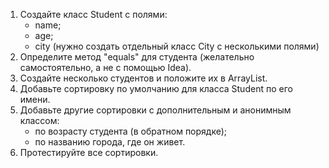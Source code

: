 1. Создайте класс Student с полями:
      - name;
      - age;
      - city (нужно создать отдельный класс City с несколькими полями)
2. Определите метод "equals" для студента (желательно самостоятельно, а не с помощью Idea).
3. Создайте несколько студентов и положите их в ArrayList.
4. Добавьте сортировку по умолчанию для класса Student по его имени.
5. Добавьте другие сортировки с дополнительным и анонимным классом:
    - по возрасту студента (в обратном порядке);
    - по названию города, где он живет.
6. Протестируйте все сортировки.
